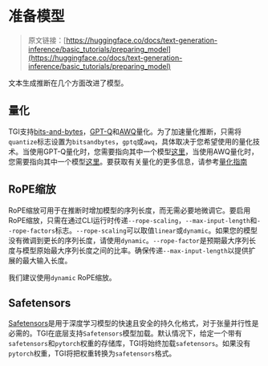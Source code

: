 # 准备模型

> 原文链接：[https://huggingface.co/docs/text-generation-inference/basic_tutorials/preparing_model](https://huggingface.co/docs/text-generation-inference/basic_tutorials/preparing_model)

文本生成推断在几个方面改进了模型。

## 量化

TGI支持[bits-and-bytes](https://github.com/TimDettmers/bitsandbytes#bitsandbytes)，[GPT-Q](https://arxiv.org/abs/2210.17323)和[AWQ](https://arxiv.org/abs/2306.00978)量化。为了加速量化推断，只需将`quantize`标志设置为`bitsandbytes`，`gptq`或`awq`，具体取决于您希望使用的量化技术。当使用GPT-Q量化时，您需要指向其中一个模型[这里](https://huggingface.co/models?search=gptq)，当使用AWQ量化时，您需要指向其中一个模型[这里](https://huggingface.co/models?search=awq)。要获取有关量化的更多信息，请参考[量化指南](./../conceptual/quantization)

## RoPE缩放

RoPE缩放可用于在推断时增加模型的序列长度，而无需必要地微调它。要启用RoPE缩放，只需在通过CLI运行时传递`--rope-scaling`，`--max-input-length`和`--rope-factors`标志。`--rope-scaling`可以取值`linear`或`dynamic`。如果您的模型没有微调到更长的序列长度，请使用`dynamic`。`--rope-factor`是预期最大序列长度与模型原始最大序列长度之间的比率。确保传递`--max-input-length`以提供扩展的最大输入长度。

我们建议使用`dynamic` RoPE缩放。

## Safetensors

[Safetensors](https://github.com/huggingface/safetensors)是用于深度学习模型的快速且安全的持久化格式，对于张量并行性是必需的。TGI在底层支持`Safetensors`模型加载。默认情况下，给定一个带有`safetensors`和`pytorch`权重的存储库，TGI将始终加载`safetensors`。如果没有`pytorch`权重，TGI将把权重转换为`safetensors`格式。

